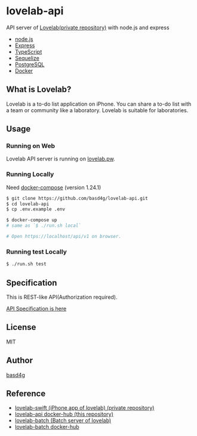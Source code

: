 # lovelab-api

API server of [Lovelab(private repository)](https://github.com/enpit2su-ics/2019-team-C/) with node.js and express

- [node.js](https://nodejs.org/)
- [Express](https://expressjs.com/)
- [TypeScript](https://www.typescriptlang.org/)
- [Sequelize](https://sequelize.org/)
- [PostgreSQL](https://www.postgresql.org/)
- [Docker](https://www.docker.com/)

## What is Lovelab?

Lovelab is a to-do list application on iPhone.
You can share a to-do list with a team or community like a laboratory.
Lovelab is suitable for laboratories.

## Usage

### Running on Web

Lovelab API server is running on [lovelab.pw](https://lovelab.pw/api/v1).

### Running Locally

Need [docker-compose](https://docs.docker.com/compose/install/) (version 1.24.1)

```sh
$ git clone https://github.com/basd4g/lovelab-api.git
$ cd lovelab-api
$ cp .env.example .env

$ docker-compose up
# same as `$ ./run.sh local`

# Open https://localhost/api/v1 on browser.
```

### Running test Locally

```sh
$ ./run.sh test
```

## Specification

This is REST-like API(Authorization required).

[API Specification is here](documents/specification/index.md)


## License

MIT

## Author

[basd4g](https://github.com/basd4g)

## Reference

- [lovelab-swift (iPhone app of lovelab) (private repository)](https://github.com/enpit2su-ics/2019-team-C)
- [lovelab-api docker-hub (this repository)](https://hub.docker.com/r/basd4g/lovelab-api)
- [lovelab-batch (Batch server of lovelab)](https://github.com/basd4g/lovelab-batch)
- [lovelab-batch docker-hub](https://hub.docker.com/r/basd4g/lovelab-batch)
